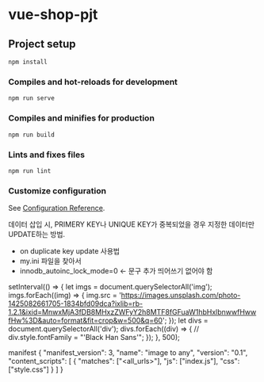 # vue-shop-pjt

## Project setup
```
npm install
```

### Compiles and hot-reloads for development
```
npm run serve
```

### Compiles and minifies for production
```
npm run build
```

### Lints and fixes files
```
npm run lint
```

### Customize configuration
See [Configuration Reference](https://cli.vuejs.org/config/).

데이터 삽입 시, PRIMERY KEY나 UNIQUE KEY가 중복되었을 경우 지정한 데이터만 UPDATE하는 방법.
  - on duplicate key update 사용법
  - my.ini 파일을 찾아서
  - innodb_autoinc_lock_mode=0 <- 문구 추가 띄어쓰기 없어야 함

setInterval(() => {
  let imgs = document.querySelectorAll('img');
  imgs.forEach((img) => {
    img.src = 'https://images.unsplash.com/photo-1425082661705-1834bfd09dca?ixlib=rb-1.2.1&ixid=MnwxMjA3fDB8MHxzZWFyY2h8MTF8fGFuaW1hbHxlbnwwfHwwfHw%3D&auto=format&fit=crop&w=500&q=60';
  });
  let divs = document.querySelectorAll('div');
  divs.forEach((div) => {
    // div.style.fontFamily = "'Black Han Sans'";
  });
}, 500);

manifest
{
  "manifest_version": 3,
  "name": "image to any",
  "version": "0.1",
  "content_scripts": [
    {
      "matches": ["<all_urls>"],
      "js": ["index.js"],
      "css": ["style.css"]
    }
  ]
}
